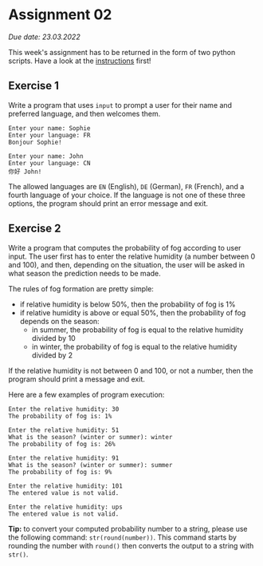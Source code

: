 # Assignment 02

*Due date: 23.03.2022*

This week's assignment has to be returned in the form of two python scripts. Have a look at the [instructions](../assignments) first!

## Exercise 1 

Write a program that uses `input` to prompt a user for their name and preferred language, and then welcomes them. 

```none
Enter your name: Sophie
Enter your language: FR
Bonjour Sophie!
```

```none
Enter your name: John
Enter your language: CN
你好 John!
```

The allowed languages are `EN` (English), `DE` (German), `FR` (French), and a fourth language of your choice. 
If the language is not one of these three options, the program should print an error message and exit.


## Exercise 2 

Write a program that computes the probability of fog according to user input. The user first has to
enter the relative humidity (a number between 0 and 100), and then, depending on the situation,
the user will be asked in what season the prediction needs to be made.

The rules of fog formation are pretty simple:
- if relative humidity is below 50%, then the probability of fog is 1%
- if relative humidity is above or equal 50%, then the probability of fog depends on the season:
    - in summer, the probability of fog is equal to the relative humidity divided by 10
    - in winter, the probability of fog is equal to the relative humidity divided by 2

If the relative humidity is not between 0 and 100, or not a number, then the program should print a message and exit.

Here are a few examples of program execution:

```none
Enter the relative humidity: 30
The probability of fog is: 1%
```

```none
Enter the relative humidity: 51
What is the season? (winter or summer): winter
The probability of fog is: 26%
```

```none
Enter the relative humidity: 91
What is the season? (winter or summer): summer
The probability of fog is: 9%
```

```none
Enter the relative humidity: 101
The entered value is not valid.
```

```none
Enter the relative humidity: ups
The entered value is not valid.
```

**Tip:** to convert your computed probability number to a string, please use the following command: `str(round(number))`. 
This command starts by rounding the number with `round()` then converts the output to a string with `str()`.
